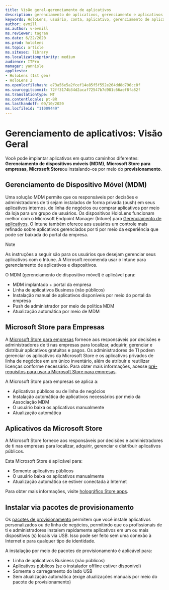 ```yaml
---
title: Visão geral-gerenciamento de aplicativos
description: gerenciamento de aplicativos, gerenciamento e aplicativos
keywords: HoloLens, usuário, conta, aplicativo, gerenciamento de aplicativos,
author: evmill
ms.author: v-evmill
ms.reviewer: tagran
ms.date: 6/22/2020
ms.prod: hololens
ms.topic: article
ms.sitesec: library
ms.localizationpriority: medium
audience: ITPro
manager: yannisle
appliesto:
- HoloLens (1st gen)
- HoloLens 2
ms.openlocfilehash: e73a56e5a2fcef14e85f5f552e264dd8d796cc8f
ms.sourcegitcommit: 72ff3174b34d2acaf72547b7d981c66aef8fa82f
ms.translationtype: MT
ms.contentlocale: pt-BR
ms.lasthandoff: 09/10/2020
ms.locfileid: "11009449"
---
```

# Gerenciamento de aplicativos: Visão Geral

Você pode implantar aplicativos em quatro caminhos diferentes: **Gerenciamento de dispositivos móveis (MDM)**, **Microsoft Store para empresas**, **Microsoft Store**ou instalando-os por meio do **provisionamento**. 

## Gerenciamento de Dispositivo Móvel (MDM)

Uma solução MDM permite que os responsáveis por decisões e administradores de ti sejam instalados de forma privada (push) em seus aplicativos internos, de linha de negócios ou comprar aplicativos por meio da loja para um grupo de usuários. Os dispositivos HoloLens funcionam melhor com o Microsoft Endpoint Manager (Intune) para [Gerenciamento de aplicativos](app-deploy-intune.md). O Intune também oferece aos usuários um controle mais refinado sobre aplicativos gerenciados por ti por meio da experiência que pode ser baixada do portal da empresa.

> [!NOTE] 
> As instruções a seguir são para os usuários que desejam gerenciar seus aplicativos com o Intune. A Microsoft recomenda usar o Intune para gerenciamento de aplicativos e dispositivos.
    
O MDM (gerenciamento de dispositivo móvel) é aplicável para: 
* MDM implantado + portal da empresa 
* Linha de aplicativos Business (não públicos)
* Instalação manual de aplicativos disponíveis por meio do portal da empresa
* Push de administrador por meio de política MDM
* Atualização automática por meio de MDM

## Microsoft Store para Empresas

A [Microsoft Store para empresas](app-deploy-store-business.md) fornece aos responsáveis por decisões e administradores de ti nas empresas para localizar, adquirir, gerenciar e distribuir aplicativos gratuitos e pagos. Os administradores de TI podem gerenciar os aplicativos da Microsoft Store e os aplicativos privados de linha de negócios em um único inventário, além de atribuir e reutilizar licenças conforme necessário. Para obter mais informações, acesse [pré-requisitos para usar a Microsoft Store para empresas](https://docs.microsoft.com/microsoft-store/prerequisites-microsoft-store-for-business).
    
A Microsoft Store para empresas se aplica a: 
* Aplicativos públicos ou de linha de negócios
* Instalação automática de aplicativos necessários por meio da Associação MDM
* O usuário baixa os aplicativos manualmente
* Atualização automática

## Aplicativos da Microsoft Store

A Microsoft Store fornece aos responsáveis por decisões e administradores de ti nas empresas para localizar, adquirir, gerenciar e distribuir aplicativos públicos.
    
Esta Microsoft Store é aplicável para: 
* Somente aplicativos públicos
* O usuário baixa os aplicativos manualmente
* Atualização automática se estiver conectada à Internet

Para obter mais informações, visite [holográfico Store apps](https://docs.microsoft.com/hololens/holographic-store-apps).

## Instalar via pacotes de provisionamento

Os [pacotes de provisionamento](app-deploy-provisioning-package.md) permitem que você instale aplicativos personalizados ou de linha de negócios, permitindo que os profissionais de ti e administradores instalem rapidamente aplicativos em um ou mais dispositivos (s) locais via USB. Isso pode ser feito sem uma conexão à Internet e para qualquer tipo de identidade.
    
A instalação por meio de pacotes de provisionamento é aplicável para: 
* Linha de aplicativos Business (não públicos)
* Aplicativos públicos (se o instalador offline estiver disponível)
* Somente o carregamento do lado USB
* Sem atualização automática (exige atualizações manuais por meio do pacote de provisionamento)
